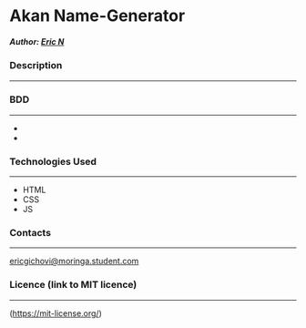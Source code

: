 # Akan Name-Generator

##### Author:  [Eric N](https://erhic.github.io/Akan_Naming/)

### Description
----


### BDD
-----
* 
* 

### Technologies Used
----
- HTML
- CSS
- JS

### Contacts
----
ericgichovi@moringa.student.com

### Licence (link to MIT licence)
---
(https://mit-license.org/) 